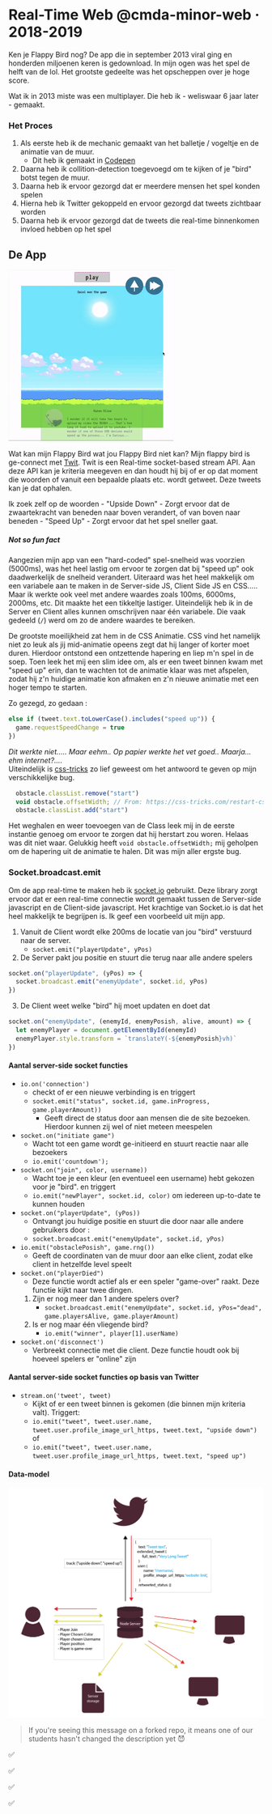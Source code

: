 # Real-Time Web @cmda-minor-web · 2018-2019

Ken je Flappy Bird nog? De app die in september 2013 viral ging en honderden miljoenen keren is gedownload. In mijn ogen was het spel de helft van de lol. Het grootste gedeelte was het opscheppen over je hoge score.

Wat ik in 2013 miste was een multiplayer. Die heb ik - weliswaar 6 jaar later - gemaakt. 

### Het Proces
1. Als eerste heb ik de mechanic gemaakt van het balletje / vogeltje en de animatie van de muur.
    - Dit heb ik gemaakt in [Codepen](https://codepen.io/muise001/pen/BEpyvL)
2. Daarna heb ik collition-detection toegevoegd om te kijken of je "bird" botst tegen de muur.
3. Daarna heb ik ervoor gezorgd dat er meerdere mensen het spel konden spelen
4. Hierna heb ik Twitter gekoppeld en ervoor gezorgd dat tweets zichtbaar worden
5. Daarna heb ik ervoor gezorgd dat de tweets die real-time binnenkomen invloed hebben op het spel

## De App
![Flappy Bird gif](https://github.com/muise001/real-time-web-1819/blob/master/img/flappy.gif)

Wat kan mijn Flappy Bird wat jou Flappy Bird niet kan?
Mijn flappy bird is ge-connect met [Twit](https://www.npmjs.com/package/twit). Twit is een Real-time socket-based stream API. Aan deze API kan je kriteria meegeven en dan houdt hij bij of er op dat moment die woorden of vanuit een bepaalde plaats etc. wordt getweet. Deze tweets kan je dat ophalen.

Ik zoek zelf op de woorden 
    - "Upside Down"
        - Zorgt ervoor dat de zwaartekracht van beneden naar boven verandert, of van boven naar beneden
    - "Speed Up"
        - Zorgt ervoor dat het spel sneller gaat.

##### Not so fun fact
Aangezien mijn app van een "hard-coded" spel-snelheid was voorzien (5000ms), was het heel lastig om ervoor te zorgen dat bij "speed up" ook daadwerkelijk de snelheid verandert. Uiteraard was het heel makkelijk om een variabele aan te maken in de Server-side JS, Client Side JS en CSS..... Maar ik werkte ook veel met andere waardes zoals 100ms, 6000ms, 2000ms, etc. Dit maakte het een tikkeltje lastiger. Uiteindelijk heb ik in de Server en Client alles kunnen omschrijven naar één variabele. Die vaak gedeeld (`/`) werd om zo de andere waardes te bereiken.

De grootste moeilijkheid zat hem in de CSS Animatie. CSS vind het namelijk niet zo leuk als jij mid-animatie opeens zegt dat hij langer of korter moet duren. Hierdoor ontstond een ontzettende hapering en liep m'n spel in de soep. Toen leek het mij een slim idee om, als er een tweet binnen kwam met "speed up" erin, dan te wachten tot de animatie klaar was met afspelen, zodat hij z'n huidige animatie kon afmaken en z'n nieuwe animatie met een hoger tempo te starten. 

Zo gezegd, zo gedaan :
```javascript
else if (tweet.text.toLowerCase().includes("speed up")) {
  game.requestSpeedChange = true
})    
```

*Dit werkte niet..... Maar eehm.. Op papier werkte het vet goed.. Maarja... ehm internet?....* <br/>
Uiteindelijk is [css-tricks](https://css-tricks.com/restart-css-animation/) zo lief geweest om het antwoord te geven op mijn verschikkelijke bug.

```javascript
  obstacle.classList.remove("start")
  void obstacle.offsetWidth; // From: https://css-tricks.com/restart-css-animation/
  obstacle.classList.add("start")
```

Het weghalen en weer toevoegen van de Class leek mij in de eerste instantie genoeg om ervoor te zorgen dat hij herstart zou woren. Helaas was dit niet waar. Gelukkig heeft `void obstacle.offsetWidth;` mij geholpen om de hapering uit de animatie te halen. Dit was mijn aller ergste bug.

### Socket.broadcast.emit
Om de app real-time te maken heb ik [socket.io](socket.io) gebruikt. Deze library zorgt ervoor dat er een real-time connectie wordt gemaakt tussen de Server-side javascript en de Client-side javascript. Het krachtige van Socket.io is dat het heel makkelijk te begrijpen is. Ik geef een voorbeeld uit mijn app. 

1. Vanuit de Client wordt elke 200ms de locatie van jou "bird" verstuurd naar de server.
    - `socket.emit("playerUpdate", yPos)`
2. De Server pakt jou positie en stuurt die terug naar alle andere spelers
  ```javascript
  socket.on("playerUpdate", (yPos) => {
    socket.broadcast.emit("enemyUpdate", socket.id, yPos)
  })
  ```
3. De Client weet welke "bird" hij moet updaten en doet dat  
``` javascript
socket.on("enemyUpdate", (enemyId, enemyPosish, alive, amount) => {
  let enemyPlayer = document.getElementById(enemyId)
  enemyPlayer.style.transform = `translateY(-${enemyPosish}vh)`
})
```

#### Aantal server-side socket functies

- `io.on('connection')`
    - checkt of er een nieuwe verbinding is en triggert
    - `socket.emit("status", socket.id, game.inProgress, game.playerAmount))`
      - Geeft direct de status door aan mensen die de site bezoeken. Hierdoor kunnen zij wel of niet meteen meespelen
- `socket.on("initiate game")`
    - Wacht tot een game wordt ge-initieerd en stuurt reactie naar alle bezoekers
    - `io.emit('countdown');`
- `socket.on("join", color, username))`
    - Wacht toe je een kleur (en eventueel een username) hebt gekozen voor je "bird". en triggert
    - `io.emit("newPlayer", socket.id, color)` om iedereen up-to-date te kunnen houden
- `socket.on("playerUpdate", (yPos))`
    - Ontvangt jou huidige positie en stuurt die door naar alle andere gebruikers door :
    - `socket.broadcast.emit("enemyUpdate", socket.id, yPos)`
- `io.emit("obstaclePosish", game.rng())` 
    - Geeft de coordinaten van de muur door aan elke client, zodat elke client in hetzelfde level speelt
- `socket.on("playerDied")`
    - Deze functie wordt actief als er een speler "game-over" raakt. Deze functie kijkt naar twee dingen. 
    1. Zijn er nog meer dan 1 andere spelers over?
        - `socket.broadcast.emit("enemyUpdate", socket.id, yPos="dead", game.playersAlive, game.playerAmount)`
    2. Is er nog maar één vliegende bird?
        - `io.emit("winner", player[1].userName)`
- `socket.on('disconnect')`
    - Verbreekt connectie met die client. Deze functie houdt ook bij hoeveel spelers er "online" zijn

#### Aantal server-side socket functies op basis van Twitter

- `stream.on('tweet', tweet)`
    - Kijkt of er een tweet binnen is gekomen (die binnen mijn kriteria valt). Triggert:
    - `io.emit("tweet", tweet.user.name, tweet.user.profile_image_url_https, tweet.text, "upside down")` of
    - `io.emit("tweet", tweet.user.name, tweet.user.profile_image_url_https, tweet.text, "speed up")`

#### Data-model
![Datamodel](https://github.com/muise001/real-time-web-1819/blob/master/img/Schermafbeelding%202019-05-08%20om%2009.25.00.png)

> If you're seeing this message on a forked repo, it means one of our students hasn't changed the description yet 😈

<!-- Add a link to your live demo in Github Pages 🌐-->

 ✅ <!-- ☝️ replace this description with a description of your own work -->

 ✅ <!-- Add a nice image here at the end of the week, showing off your shiny frontend 📸 -->

<!-- Maybe a table of contents here? 📚 -->

<!-- How about a section that describes how to install this project? 🤓 -->

 ✅ <!-- ...but how does one use this project? What are its features 🤔 -->

 ✅ <!-- What external data source is featured in your project and what are its properties 🌠 -->

<!-- This would be a good place for your data life cycle ♻️-->

<!-- Maybe a checklist of done stuff and stuff still on your wishlist? ✅ -->

<!-- How about a license here? 📜 (or is it a licence?) 🤷 -->

[rubric]: https://docs.google.com/spreadsheets/d/e/2PACX-1vSd1I4ma8R5mtVMyrbp6PA2qEInWiOialK9Fr2orD3afUBqOyvTg_JaQZ6-P4YGURI-eA7PoHT8TRge/pubhtml
